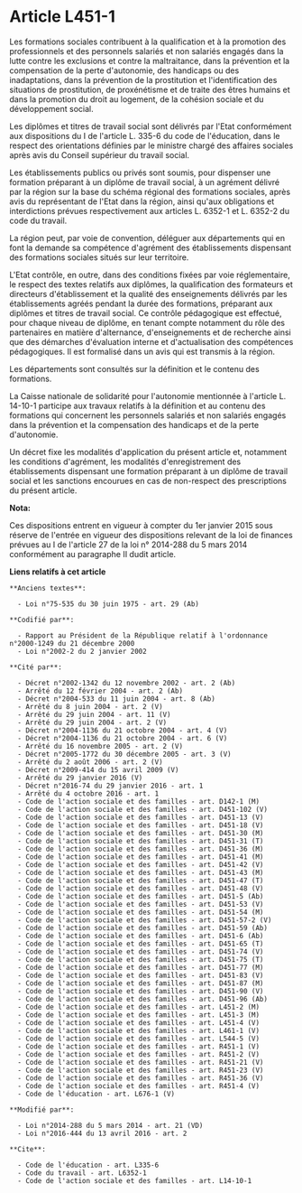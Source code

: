 # Article L451-1

Les formations sociales contribuent à la qualification et à la promotion des professionnels et des personnels salariés et non
salariés engagés dans la lutte contre les exclusions et contre la maltraitance, dans la prévention et la compensation de la
perte d'autonomie, des handicaps ou des inadaptations, dans la prévention de la prostitution et l'identification des
situations de prostitution, de proxénétisme et de traite des êtres humains et dans la promotion du droit au logement, de la
cohésion sociale et du développement social. 

Les diplômes et titres de travail social sont délivrés par l'Etat conformément aux dispositions du I de l'article L. 335-6 du
code de l'éducation, dans le respect des orientations définies par le ministre chargé des affaires sociales après avis du
Conseil supérieur du travail social. 

Les établissements publics ou privés sont soumis, pour dispenser une formation préparant à un diplôme de travail social, à un
agrément délivré par la région sur la base du schéma régional des formations sociales, après avis du représentant de l'Etat
dans la région, ainsi qu'aux obligations et interdictions prévues respectivement aux articles L. 6352-1 et L. 6352-2 du code
du travail. 

La région peut, par voie de convention, déléguer aux départements qui en font la demande sa compétence d'agrément des
établissements dispensant des formations sociales situés sur leur territoire. 

L'Etat contrôle, en outre, dans des conditions fixées par voie réglementaire, le respect des textes relatifs aux diplômes, la
qualification des formateurs et directeurs d'établissement et la qualité des enseignements délivrés par les établissements
agréés pendant la durée des formations, préparant aux diplômes et titres de travail social. Ce contrôle pédagogique est
effectué, pour chaque niveau de diplôme, en tenant compte notamment du rôle des partenaires en matière d'alternance,
d'enseignements et de recherche ainsi que des démarches d'évaluation interne et d'actualisation des compétences pédagogiques.
Il est formalisé dans un avis qui est transmis à la région. 

Les départements sont consultés sur la définition et le contenu des formations. 

La Caisse nationale de solidarité pour l'autonomie mentionnée à l'article L. 14-10-1 participe aux travaux relatifs à la
définition et au contenu des formations qui concernent les personnels salariés et non salariés engagés dans la prévention et
la compensation des handicaps et de la perte d'autonomie. 

Un décret fixe les modalités d'application du présent article et, notamment les conditions d'agrément, les modalités
d'enregistrement des établissements dispensant une formation préparant à un diplôme de travail social et les sanctions
encourues en cas de non-respect des prescriptions du présent article.

**Nota:**

Ces dispositions entrent en vigueur à compter du 1er janvier 2015 sous réserve de l'entrée en vigueur des dispositions
relevant de la loi de finances prévues au I de l'article 27 de la loi n° 2014-288 du 5 mars 2014 conformément au paragraphe
II dudit article.

**Liens relatifs à cet article**

	**Anciens textes**:

	  - Loi n°75-535 du 30 juin 1975 - art. 29 (Ab)

	**Codifié par**:

	  - Rapport au Président de la République relatif à l'ordonnance n°2000-1249 du 21 décembre 2000
	  - Loi n°2002-2 du 2 janvier 2002

	**Cité par**:

	  - Décret n°2002-1342 du 12 novembre 2002 - art. 2 (Ab)
	  - Arrêté du 12 février 2004 - art. 2 (Ab)
	  - Décret n°2004-533 du 11 juin 2004 - art. 8 (Ab)
	  - Arrêté du 8 juin 2004 - art. 2 (V)
	  - Arrêté du 29 juin 2004 - art. 11 (V)
	  - Arrêté du 29 juin 2004 - art. 2 (V)
	  - Décret n°2004-1136 du 21 octobre 2004 - art. 4 (V)
	  - Décret n°2004-1136 du 21 octobre 2004 - art. 6 (V)
	  - Arrêté du 16 novembre 2005 - art. 2 (V)
	  - Décret n°2005-1772 du 30 décembre 2005 - art. 3 (V)
	  - Arrêté du 2 août 2006 - art. 2 (V)
	  - Décret n°2009-414 du 15 avril 2009 (V)
	  - Arrêté du 29 janvier 2016 (V)
	  - Décret n°2016-74 du 29 janvier 2016 - art. 1
	  - Arrêté du 4 octobre 2016 - art. 1
	  - Code de l'action sociale et des familles - art. D142-1 (M)
	  - Code de l'action sociale et des familles - art. D451-102 (V)
	  - Code de l'action sociale et des familles - art. D451-13 (V)
	  - Code de l'action sociale et des familles - art. D451-18 (V)
	  - Code de l'action sociale et des familles - art. D451-30 (M)
	  - Code de l'action sociale et des familles - art. D451-31 (T)
	  - Code de l'action sociale et des familles - art. D451-36 (M)
	  - Code de l'action sociale et des familles - art. D451-41 (M)
	  - Code de l'action sociale et des familles - art. D451-42 (V)
	  - Code de l'action sociale et des familles - art. D451-43 (M)
	  - Code de l'action sociale et des familles - art. D451-47 (T)
	  - Code de l'action sociale et des familles - art. D451-48 (V)
	  - Code de l'action sociale et des familles - art. D451-5 (Ab)
	  - Code de l'action sociale et des familles - art. D451-53 (V)
	  - Code de l'action sociale et des familles - art. D451-54 (M)
	  - Code de l'action sociale et des familles - art. D451-57-2 (V)
	  - Code de l'action sociale et des familles - art. D451-59 (Ab)
	  - Code de l'action sociale et des familles - art. D451-6 (Ab)
	  - Code de l'action sociale et des familles - art. D451-65 (T)
	  - Code de l'action sociale et des familles - art. D451-74 (V)
	  - Code de l'action sociale et des familles - art. D451-75 (T)
	  - Code de l'action sociale et des familles - art. D451-77 (M)
	  - Code de l'action sociale et des familles - art. D451-83 (V)
	  - Code de l'action sociale et des familles - art. D451-87 (M)
	  - Code de l'action sociale et des familles - art. D451-90 (V)
	  - Code de l'action sociale et des familles - art. D451-96 (Ab)
	  - Code de l'action sociale et des familles - art. L451-2 (M)
	  - Code de l'action sociale et des familles - art. L451-3 (M)
	  - Code de l'action sociale et des familles - art. L451-4 (V)
	  - Code de l'action sociale et des familles - art. L461-1 (V)
	  - Code de l'action sociale et des familles - art. L544-5 (V)
	  - Code de l'action sociale et des familles - art. R451-1 (V)
	  - Code de l'action sociale et des familles - art. R451-2 (V)
	  - Code de l'action sociale et des familles - art. R451-21 (V)
	  - Code de l'action sociale et des familles - art. R451-23 (V)
	  - Code de l'action sociale et des familles - art. R451-36 (V)
	  - Code de l'action sociale et des familles - art. R451-4 (V)
	  - Code de l'éducation - art. L676-1 (V)

	**Modifié par**:

	  - Loi n°2014-288 du 5 mars 2014 - art. 21 (VD)
	  - Loi n°2016-444 du 13 avril 2016 - art. 2

	**Cite**:

	  - Code de l'éducation - art. L335-6
	  - Code du travail - art. L6352-1
	  - Code de l'action sociale et des familles - art. L14-10-1

